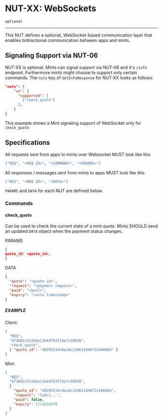 # NUT-XX: WebSockets

`optional`

---

This NUT defines a optional, WebSocket-based communication layer that enables bidirectional
communication between apps and mints.

## Signaling Support via NUT-06

NUT-XX is optional. Mints can signal support via NUT-06 and it's `/info` endpoint.
Furthermore mints might choose to support only certain commands.
The `nuts` key of `GetInfoResponse` for NUT-XX looks as follows:

```json
"nuts": {
    "xx": {
      "supported": [
        ["check_quote"]
      ],
    }
}
```

This example shows a Mint signaling support of WebSocket only for `check_quote`

## Specifications

All requests sent from apps to mints over Websocket MUST look like this

```json
["REQ", "<REQ ID>", "<COMMAND>", "<PARAMS>"]
```

All responses / messages sent from mints to apps MUST look like this

```json
["RES", "<REQ ID>", "<DATA>"]
```

`PARAMS` and `DATA` for each NUT are defined below.

### Commands

#### check_quote

Can be used to check the current state of a mint quote.
Mints SHOULD send an updated `DATA` object when the payment status changes.

PARAMS

```json
{
quote_id: <quote_id>,
}
```

DATA

```json
{
  "quote": "<quote id>",
  "request": "<payment request>",
  "paid": "<bool>",
  "expiry": "<unix timestamp>"
}
```

##### EXAMPLE

Client:

```json
[
  "REQ",
  "673b02c512dda11b44fb3f23e7c58930",
  "check_quote",
  { "quote_id": "d8195234c8ac8c129611d40f2144688d" }
]
```

Mint:

```json
[
  "RES",
  "673b02c512dda11b44fb3f23e7c58930",
  {
    "quote_id": "d8195234c8ac8c129611d40f2144688d",
    "request": "lnbc1...",
    "paid": false,
    "expiry": 1711036570
  }
]
```
